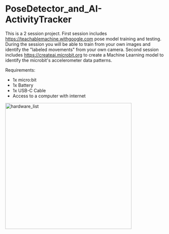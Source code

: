 # PoseDetector_and_AI-ActivityTracker
This is a 2 session project. First session includes https://teachablemachine.withgoogle.com pose model training and testing. During the session you will be able to train from your own images and identify the "labeled movements" from your own camera. Second session includes https://createai.microbit.org to create a Machine Learning model to identify the microbit's accelerometer data patterns.

Requirements:
* 1x micro:bit 
* 1x Battery 
* 1x USB-C Cable
* Access to a computer with internet

<img src="https://github.com/user-attachments/assets/c349b443-2780-44d3-9327-95e47fa3dc89" alt="hardware_list" width="400" height="400">
